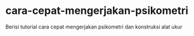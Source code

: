 # cara-cepat-mengerjakan-psikometri
Berisi tutorial cara cepat mengerjakan psikometri dan konstruksi alat ukur
